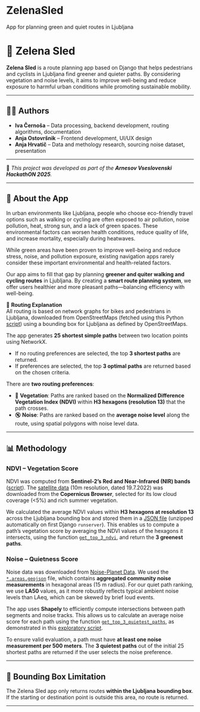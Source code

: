 # ZelenaSled
App for planning green and quiet routes in Ljubljana 

# 🌱 Zelena Sled

**Zelena Sled** is a route planning app based on Django that helps pedestrians and cyclists in Ljubljana find greener and quieter paths. By considering vegetation and noise levels, it aims to improve well-being and reduce exposure to harmful urban conditions while promoting sustainable mobility.

---

## 👩‍💻 Authors

- **Iva Černoša** – Data processing, backend development, routing algorithms, documentation
- **Anja Ostovršnik** – Frontend development, UI/UX design
- **Anja Hrvatič** – Data and methology research, sourcing noise dataset, presentation

---

🔧 _This project was developed as part of the **Arnesov Vseslovenski HackathON 2025**._

---

## 🌿 About the App

In urban environments like Ljubljana, people who choose eco-friendly travel options such as walking or cycling are often exposed to air pollution, noise pollution, heat, strong sun, and a lack of green spaces. These environmental factors can worsen health conditions, reduce quality of life, and increase mortality, especially during heatwaves.

While green areas have been proven to improve well-being and reduce stress, noise, and pollution exposure, existing navigation apps rarely consider these important environmental and health-related factors.

Our app aims to fill that gap by planning **greener and quiter walking and cycling routes** in Ljubljana. By creating a **smart route planning system**, we offer users healthier and more pleasant paths—balancing efficiency with well-being.


🧭 **Routing Explanation**  
All routing is based on network graphs for bikes and pedestrians in Ljubljana, downloaded from OpenStreetMaps (fetched using this Python [script](https://github.com/iva-c/ZelenaSled/blob/7d6712204207def0e291f0b6f10d1ab337349aca/Cycle_walking_graphs_lj.ipynb)) using a bounding box for Ljubljana as defined by OpenStreetMaps.

The app generates **25 shortest simple paths** between two location points using NetworkX.  
- If no routing preferences are selected, the top **3 shortest paths** are returned.  
- If preferences are selected, the top **3 optimal paths** are returned based on the chosen criteria.

There are **two routing preferences**:    
- 🌿 **Vegetation**: Paths are ranked based on the **Normalized Difference Vegetation Index (NDVI)** within **H3 hexagons (resolution 13)** that the path crosses.    
- 🔇 **Noise**: Paths are ranked based on the **average noise level** along the route, using spatial polygons with noise level data.   

---

## 📊 Methodology

### NDVI – Vegetation Score

NDVI was computed from **Sentinel-2’s Red and Near-Infrared (NIR) bands** ([script](https://github.com/iva-c/ZelenaSled/blob/f7d817477e1ad724063e4ad3278c4420edbbc067/analize/NDVI_by_H3.ipynb)). The [satellite data](https://download.dataspace.copernicus.eu/odata/v1/Products%2810164c43-3e57-4e32-a579-2cb6b8d93bea%29/%24value) (10m resolution, dated 19.7.2022) was downloaded from the **Copernicus Browser**, selected for its low cloud coverage (<5%) and rich summer vegetation.

We calculated the average NDVI values within **H3 hexagons at resolution 13** across the Ljubljana bounding box and stored them in a [JSON file](https://github.com/iva-c/ZelenaSled/blob/main/ZelenaSled/routing/data/avg_ndvi_h3_13.zip) (unzipped automatically on first Django `runserver`). This enables us to compute a path’s vegetation score by averaging the NDVI values of the hexagons it intersects, using the function [`get_top_3_ndvi`](https://github.com/iva-c/ZelenaSled/blob/main/ZelenaSled/routing/views.py), and return the **3 greenest paths**.

### Noise – Quietness Score

Noise data was downloaded from [Noise-Planet Data](https://data.noise-planet.org/noisecapture/). We used the [`*.areas.geojson`](https://github.com/iva-c/ZelenaSled/blob/main/ZelenaSled/routing/data/Slovenia_Osrednjeslovenska_Ljubljana.areas.geojson) file, which contains **aggregated community noise measurements** in hexagonal areas (15 m radius). For our quiet path ranking, we use **LA50** values, as it more robustly reflects typical ambient noise levels than LAeq, which can be skewed by brief loud events.

The app uses **Shapely** to efficiently compute intersections between path segments and noise tracks. This allows us to calculate an average noise score for each path using the function [`get_top_3_quietest_paths`](https://github.com/iva-c/ZelenaSled/blob/main/ZelenaSled/routing/views.py), as demonstrated in this [exploratory script](https://github.com/iva-c/ZelenaSled/blob/f7d817477e1ad724063e4ad3278c4420edbbc067/analysis/average_noise_path.ipynb).

To ensure valid evaluation, a path must have **at least one noise measurement per 500 meters**. The **3 quietest paths** out of the initial 25 shortest paths are returned if the user selects the noise preference.

---

## 🚫 Bounding Box Limitation

The Zelena Sled app only returns routes **within the Ljubljana bounding box**. If the starting or destination point is outside this area, no route is returned.

---




